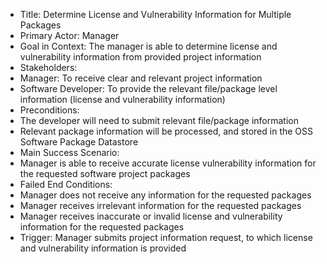 -	Title: Determine License and Vulnerability Information for Multiple Packages
-	Primary Actor: Manager
-	Goal in Context: The manager is able to determine license and vulnerability information from provided project information 
-	Stakeholders:
  - Manager: To receive clear and relevant project information
  - Software Developer: To provide the relevant file/package level information (license and vulnerability information)
-	Preconditions:
  - The developer will need to submit relevant file/package information
  - Relevant package information will be processed, and stored in the OSS Software Package Datastore
-	Main Success Scenario: 
  - Manager is able to receive accurate license vulnerability information for the requested software project packages
-	Failed End Conditions: 
  - Manager does not receive any information for the requested packages
  - Manager receives irrelevant information for the requested packages
  - Manager receives inaccurate or invalid license and vulnerability information for the requested packages
-	Trigger: Manager submits project information request, to which license and vulnerability information is provided


